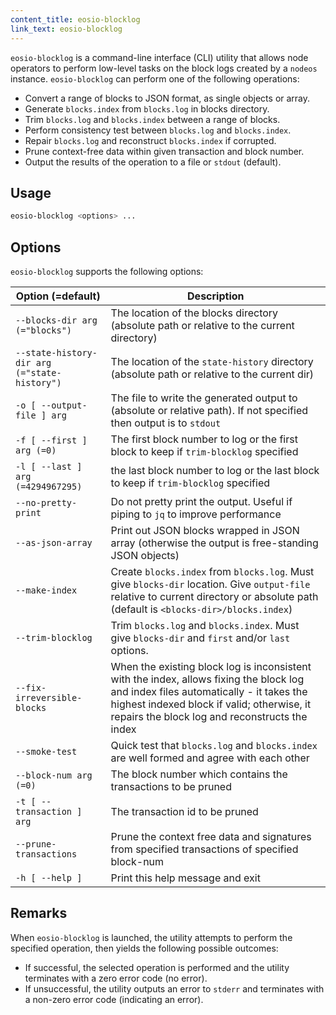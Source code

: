 ```yaml
---
content_title: eosio-blocklog
link_text: eosio-blocklog
---
```


`eosio-blocklog` is a command-line interface (CLI) utility that allows node operators to perform low-level tasks on the block logs created by a `nodeos` instance. `eosio-blocklog` can perform one of the following operations:

* Convert a range of blocks to JSON format, as single objects or array.
* Generate `blocks.index` from `blocks.log` in blocks directory.
* Trim `blocks.log` and `blocks.index` between a range of blocks.
* Perform consistency test between `blocks.log` and `blocks.index`.
* Repair `blocks.log` and reconstruct `blocks.index` if corrupted.
* Prune context-free data within given transaction and block number.
* Output the results of the operation to a file or `stdout` (default).

## Usage
```sh
eosio-blocklog <options> ...
```

## Options

`eosio-blocklog` supports the following options:

Option (=default) | Description
-|-
`--blocks-dir arg (="blocks")` | The location of the blocks directory (absolute path or relative to the current directory)
`--state-history-dir arg (="state-history")` | The location of the `state-history` directory (absolute path or relative to the current dir)
`-o [ --output-file ] arg` | The file to write the generated output to (absolute or relative path). If not specified then output is to `stdout`
`-f [ --first ] arg (=0)` | The first block number to log or the first block to keep if `trim-blocklog` specified
`-l [ --last ] arg (=4294967295)` | the last block number to log or the last block to keep if `trim-blocklog` specified
`--no-pretty-print` | Do not pretty print the output. Useful if piping to `jq` to improve performance
`--as-json-array` | Print out JSON blocks wrapped in JSON array (otherwise the output is free-standing JSON objects)
`--make-index` | Create `blocks.index` from `blocks.log`. Must give `blocks-dir` location. Give `output-file` relative to current directory or absolute path (default is `<blocks-dir>/blocks.index`)
`--trim-blocklog` | Trim `blocks.log` and `blocks.index`. Must give `blocks-dir` and `first` and/or `last` options.
`--fix-irreversible-blocks` | When the existing block log is inconsistent with the index, allows fixing the block log and index files automatically - it takes the highest indexed block if valid; otherwise, it repairs the block log and reconstructs the index
`--smoke-test` | Quick test that `blocks.log` and `blocks.index` are well formed and agree with each other
`--block-num arg (=0)` | The block number which contains the transactions to be pruned
`-t [ --transaction ] arg` | The transaction id to be pruned
`--prune-transactions` | Prune the context free data and signatures from specified transactions of specified block-num
`-h [ --help ]` | Print this help message and exit

## Remarks

When `eosio-blocklog` is launched, the utility attempts to perform the specified operation, then yields the following possible outcomes:
* If successful, the selected operation is performed and the utility terminates with a zero error code (no error).
* If unsuccessful, the utility outputs an error to `stderr` and terminates with a non-zero error code (indicating an error).
